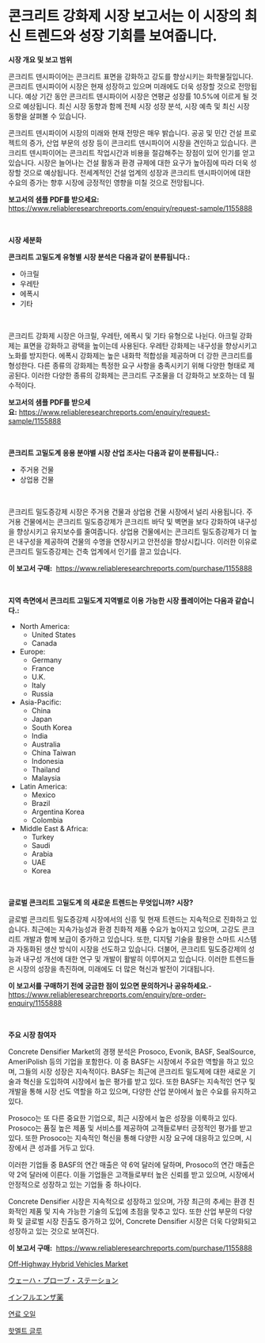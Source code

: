 <p><h1>콘크리트 강화제 시장 보고서는 이 시장의 최신 트렌드와 성장 기회를 보여줍니다.</h1></p><p><strong>시장 개요 및 보고 범위</strong></p>
<p><p>콘크리트 덴시파이어는 콘크리트 표면을 강화하고 강도를 향상시키는 화학물질입니다. 콘크리트 덴시파이어 시장은 현재 성장하고 있으며 미래에도 더욱 성장할 것으로 전망됩니다. 예상 기간 동안 콘크리트 덴시파이어 시장은 연평균 성장률 10.5%에 이르게 될 것으로 예상됩니다. 최신 시장 동향과 함께 전체 시장 성장 분석, 시장 예측 및 최신 시장 동향을 살펴볼 수 있습니다. </p><p>콘크리트 덴시파이어 시장의 미래와 현재 전망은 매우 밝습니다. 공공 및 민간 건설 프로젝트의 증가, 산업 부문의 성장 등이 콘크리트 덴시파이어 시장을 견인하고 있습니다. 콘크리트 덴시파이어는 콘크리트 작업시간과 비용을 절감해주는 장점이 있어 인기를 얻고 있습니다. 시장은 늘어나는 건설 활동과 환경 규제에 대한 요구가 높아짐에 따라 더욱 성장할 것으로 예상됩니다. 전세계적인 건설 업계의 성장과 콘크리트 덴시파이어에 대한 수요의 증가는 향후 시장에 긍정적인 영향을 미칠 것으로 전망됩니다.</p></p>
<p><strong>보고서의 샘플 PDF를 받으세요:</strong> <a href="https://www.reliableresearchreports.com/enquiry/request-sample/1155888">https://www.reliableresearchreports.com/enquiry/request-sample/1155888</a></p>
<p>&nbsp;</p>
<p><strong>시장 세분화</strong></p>
<p><strong>콘크리트 고밀도계 유형별 시장 분석은 다음과 같이 분류됩니다.:</strong></p>
<p><ul><li>아크릴</li><li>우레탄</li><li>에폭시</li><li>기타</li></ul></p>
<p>&nbsp;</p>
<p><p>콘크리트 강화제 시장은 아크릴, 우레탄, 에폭시 및 기타 유형으로 나뉜다. 아크릴 강화제는 표면을 강화하고 광택을 높이는데 사용된다. 우레탄 강화제는 내구성을 향상시키고 노화를 방지한다. 에폭시 강화제는 높은 내화학 적합성을 제공하며 더 강한 콘크리트를 형성한다. 다른 종류의 강화제는 특정한 요구 사항을 충족시키기 위해 다양한 형태로 제공된다. 이러한 다양한 종류의 강화제는 콘크리트 구조물을 더 강화하고 보호하는 데 필수적이다.</p></p>
<p><strong>보고서의 샘플 PDF를 받으세요:</strong>&nbsp;<a href="https://www.reliableresearchreports.com/enquiry/request-sample/1155888">https://www.reliableresearchreports.com/enquiry/request-sample/1155888</a></p>
<p>&nbsp;</p>
<p><strong> 콘크리트 고밀도계 응용 분야별 시장 산업 조사는 다음과 같이 분류됩니다.:</strong></p>
<p><ul><li>주거용 건물</li><li>상업용 건물</li></ul></p>
<p>&nbsp;</p>
<p><p>콘크리트 밀도증강제 시장은 주거용 건물과 상업용 건물 시장에서 널리 사용됩니다. 주거용 건물에서는 콘크리트 밀도증강제가 콘크리트 바닥 및 벽면을 보다 강화하여 내구성을 향상시키고 유지보수를 줄여줍니다. 상업용 건물에서는 콘크리트 밀도증강제가 더 높은 내구성을 제공하여 건물의 수명을 연장시키고 안전성을 향상시킵니다. 이러한 이유로 콘크리트 밀도증강제는 건축 업계에서 인기를 끌고 있습니다.</p></p>
<p><strong>이 보고서 구매:</strong>&nbsp; <a href="https://www.reliableresearchreports.com/purchase/1155888">https://www.reliableresearchreports.com/purchase/1155888</a></p>
<p>&nbsp;</p>
<p><strong>지역 측면에서 콘크리트 고밀도계 지역별로 이용 가능한 시장 플레이어는 다음과 같습니다.:</strong></p>
<p><ul>
    <li>
        North America:
        <ul>
            <li>United States</li>
            <li>Canada</li>
        </ul>
    </li>
    <li>
        Europe:
        <ul>
            <li>Germany</li>
            <li>France</li>
            <li>U.K.</li>
            <li>Italy</li>
            <li>Russia</li>
        </ul>
    </li>
    <li>
        Asia-Pacific:
        <ul>
            <li>China</li>
            <li>Japan</li>
            <li>South Korea</li>
            <li>India</li>
            <li>Australia</li>
            <li>China Taiwan</li>
            <li>Indonesia</li>
            <li>Thailand</li>
            <li>Malaysia</li>
        </ul>
    </li>
    <li>
        Latin America:
        <ul>
            <li>Mexico</li>
            <li>Brazil</li>
            <li>Argentina Korea</li>
            <li>Colombia</li>
        </ul>
    </li>
    <li>
        Middle East & Africa:
        <ul>
            <li>Turkey</li>
            <li>Saudi</li>
            <li>Arabia</li>
            <li>UAE</li>
            <li>Korea</li>
        </ul>
    </li>
    </ul></p>
<p>&nbsp;</p>
<p><strong>글로벌 콘크리트 고밀도계 의 새로운 트렌드는 무엇입니까? 시장?</strong></p>
<p><p>글로벌 콘크리트 밀도증강제 시장에서의 신흥 및 현재 트렌드는 지속적으로 진화하고 있습니다. 최근에는 지속가능성과 환경 친화적 제품 수요가 높아지고 있으며, 고강도 콘크리트 개발과 함께 보급이 증가하고 있습니다. 또한, 디지털 기술을 활용한 스마트 시스템과 자동화된 생산 방식이 시장을 선도하고 있습니다. 더불어, 콘크리트 밀도증강제의 성능과 내구성 개선에 대한 연구 및 개발이 활발히 이루어지고 있습니다. 이러한 트렌드들은 시장의 성장을 촉진하며, 미래에도 더 많은 혁신과 발전이 기대됩니다.</p></p>
<p><strong>이 보고서를 구매하기 전에 궁금한 점이 있으면 문의하거나 공유하세요.</strong>- <a href="https://www.reliableresearchreports.com/enquiry/pre-order-enquiry/1155888">https://www.reliableresearchreports.com/enquiry/pre-order-enquiry/1155888</a></p>
<p>&nbsp;</p>
<p><strong>주요 시장 참여자</strong></p>
<p><p>Concrete Densifier Market의 경쟁 분석은 Prosoco, Evonik, BASF, SealSource, AmeriPolish 등의 기업을 포함한다. 이 중 BASF는 시장에서 주요한 역할을 하고 있으며, 그들의 시장 성장은 지속적이다. BASF는 최근에 콘크리트 밀도제에 대한 새로운 기술과 혁신을 도입하여 시장에서 높은 평가를 받고 있다. 또한 BASF는 지속적인 연구 및 개발을 통해 시장 선도 역할을 하고 있으며, 다양한 산업 분야에서 높은 수요를 유지하고 있다.</p><p>Prosoco는 또 다른 중요한 기업으로, 최근 시장에서 높은 성장을 이룩하고 있다. Prosoco는 품질 높은 제품 및 서비스를 제공하여 고객들로부터 긍정적인 평가를 받고 있다. 또한 Prosoco는 지속적인 혁신을 통해 다양한 시장 요구에 대응하고 있으며, 시장에서 큰 성과를 거두고 있다.</p><p>이러한 기업들 중 BASF의 연간 매출은 약 6억 달러에 달하며, Prosoco의 연간 매출은 약 2억 달러에 이른다. 이들 기업들은 고객들로부터 높은 신뢰를 받고 있으며, 시장에서 안정적으로 성장하고 있는 기업들 중 하나이다.</p><p>Concrete Densifier 시장은 지속적으로 성장하고 있으며, 가장 최근의 추세는 환경 친화적인 제품 및 지속 가능한 기술의 도입에 초점을 맞추고 있다. 또한 산업 부문의 다양화 및 글로벌 시장 진출도 증가하고 있어, Concrete Densifier 시장은 더욱 다양화되고 성장하고 있는 것으로 보여진다.</p></p>
<p><strong>이 보고서 구매:</strong>&nbsp;&nbsp;<a href="https://www.reliableresearchreports.com/purchase/1155888">https://www.reliableresearchreports.com/purchase/1155888</a></p>
<p><p><a href="https://issuu.com/reportprime-2/docs/off-highway-hybrid-vehicles-market-size-2030.pptx">Off-Highway Hybrid Vehicles Market</a></p><p><a href="https://medium.com/@edmondg3yrtreenfelder8956/%E3%82%A6%E3%82%A8%E3%83%8F%E3%83%BC%E3%83%97%E3%83%AD%E3%83%BC%E3%83%96%E3%82%B9%E3%83%86%E3%83%BC%E3%82%B7%E3%83%A7%E3%83%B3%E5%B8%82%E5%A0%B4-%E5%B8%82%E5%A0%B4%E3%82%B7%E3%82%A7%E3%82%A2-%E5%B8%82%E5%A0%B4%E5%8B%95%E5%90%91-%E5%B0%86%E6%9D%A5%E3%81%AE%E6%88%90%E9%95%B7%E3%82%92%E6%8E%A2%E3%82%8B-c7adf818983d">ウェーハ・プローブ・ステーション</a></p><p><a href="https://github.com/xnljig2898992/Market-Research-Report-List-1/blob/main/94975984090.md">インフルエンザ薬</a></p><p><a href="https://medium.com/@zolajenkins98/2024%EB%85%84%EB%B6%80%ED%84%B0-2031%EB%85%84%EA%B9%8C%EC%A7%80%EC%9D%98-%EC%97%B0%EB%A3%8C-%EC%98%A4%EC%9D%BC-%EC%8B%9C%EC%9E%A5-%EB%B6%84%EC%84%9D-%EB%B0%8F-%EA%B7%9C%EB%AA%A8-%EC%98%88%EC%B8%A1-e47feda9adb6">연료 오일</a></p><p><a href="https://github.com/trmesnao7959541/Market-Research-Report-List-1/blob/main/36693353693.md">핫멜트 글루</a></p></p>
